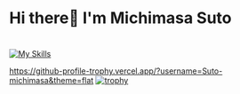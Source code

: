 # Hi there👋 I'm Michimasa Suto
#
[![My Skills](https://skillicons.dev/icons?i=ts,nextjs,react,python,docker,firebase,gcp,js,html,css,wordpressxd,figma,postman,rasberrypi,arduino)](https://skillicons.dev)

<!--
**Suto-Michimasa/Suto-Michimasa** is a ✨ _special_ ✨ repository because its `README.md` (this file) appears on your GitHub profile.

Here are some ideas to get you started:

- 🔭 I’m currently working on ...
- 🌱 I’m currently learning ...
- 👯 I’m looking to collaborate on ...
- 🤔 I’m looking for help with ...
- 💬 Ask me about ...
- 📫 How to reach me: ...
- 😄 Pronouns: ...
- ⚡ Fun fact: ...
-->
https://github-profile-trophy.vercel.app/?username=Suto-michimasa&theme=flat
[![trophy](https://github-profile-trophy.vercel.app/?username=Suto-Michimasa&theme=onedark&column=7)](https://github.com/ryo-ma/github-profile-trophy)
